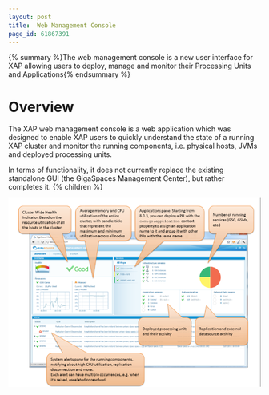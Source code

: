 ```yaml
---
layout: post
title:  Web Management Console
page_id: 61867391
---
```


{% summary %}The web management console is a new user interface for XAP allowing users to deploy, manage and monitor their Processing Units and Applications{% endsummary %}

# Overview

The XAP web management console is a web application which was designed to enable XAP users to quickly understand the state of a running XAP cluster and monitor the running components, i.e. physical hosts, JVMs and deployed processing units. 

In terms of functionality, it does not currently replace the existing standalone GUI (the GigaSpaces Management Center), but rather completes it. {% children %}

![dashboard803_9_6.png](/attachment_files/dashboard803_9_6.png)
